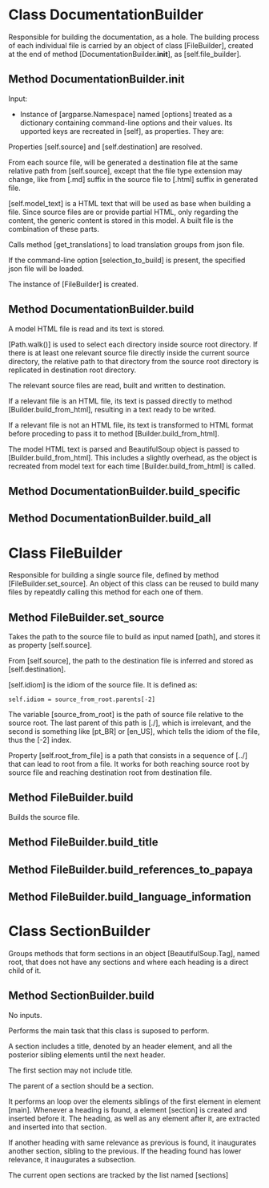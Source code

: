 # Class DocumentationBuilder

Responsible for building the documentation, as a hole. The building process of each individual file is carried by an object of class [FileBuilder], created at the end of method [DocumentationBuilder.__init__], as [self.file_builder].

## Method DocumentationBuilder.__init__

Input:

 - Instance of [argparse.Namespace] named [options] treated as a dictionary containing command-line options and their values. Its upported keys are recreated in [self], as properties. They are:

Properties [self.source] and [self.destination] are resolved.

From each source file, will be generated a destination file at the same relative path from [self.source], except that the file type extension may change, like from [.md] suffix in the source file to [.html] suffix in generated file.

[self.model_text] is a HTML text that will be used as base when building a file. Since source files are or provide partial HTML, only regarding the content, the generic content is stored in this model. A built file is the combination of these parts.

Calls method [get_translations] to load translation groups from json file.

If the command-line option [selection_to_build] is present, the specified json file will be loaded.

The instance of [FileBuilder] is created.

## Method DocumentationBuilder.build

A model HTML file is read and its text is stored.

[Path.walk()] is used to select each directory inside source root directory. If there is at least one relevant source file directly inside the current source directory, the relative path to that directory from the source root directory is replicated in destination root directory.

The relevant source files are read, built and written to destination.

If a relevant file is an HTML file, its text is passed directly to method [Builder.build_from_html], resulting in a text ready to be writed.

If a relevant file is not an HTML file, its text is transformed to HTML format before proceding to pass it to method [Builder.build_from_html].

The model HTML text is parsed and BeautifulSoup object is passed to [Builder.build_from_html]. This includes a slightly overhead, as the object is recreated from model text for each time [Builder.build_from_html] is called.

## Method DocumentationBuilder.build_specific

## Method DocumentationBuilder.build_all

# Class FileBuilder

Responsible for building a single source file, defined by method [FileBuilder.set_source]. An object of this class can be reused to build many files by repeatdly calling this method for each one of them.

## Method FileBuilder.set_source

Takes the path to the source file to build as input named [path], and stores it as property [self.source].

From [self.source], the path to the destination file is inferred and stored as [self.destination].

[self.idiom] is the idiom of the source file. It is defined as:

```
self.idiom = source_from_root.parents[-2]
```

The variable [source_from_root] is the path of source file relative to the source root. The last parent of this path is [./], which is irrelevant, and the second is something like [pt_BR] or [en_US], which tells the idiom of the file, thus the [-2] index.

Property [self.root_from_file] is a path that consists in a sequence of [../] that can lead to root from a file. It works for both reaching source root by source file and reaching destination root from destination file.

## Method FileBuilder.build

Builds the source file.

## Method FileBuilder.build_title

## Method FileBuilder.build_references_to_papaya

## Method FileBuilder.build_language_information

# Class SectionBuilder

Groups methods that form sections in an object [BeautifulSoup.Tag], named root, that does not have any sections and where each heading is a direct child of it.

## Method SectionBuilder.build

No inputs.

Performs the main task that this class is suposed to perform.

A section includes a title, denoted by an header element, and all the posterior sibling elements until the next header.

The first section may not include title.

The parent of a section should be a section.

It performs an loop over the elements siblings of the first element in element [main]. Whenever a heading is found, a element [section] is created and inserted before it. The heading, as well as any element after it, are extracted and inserted into that section.

If another heading with same relevance as previous is found, it inaugurates another section, sibling to the previous. If the heading found has lower relevance, it inaugurates a subsection.

The current open sections are tracked by the list named [sections]

